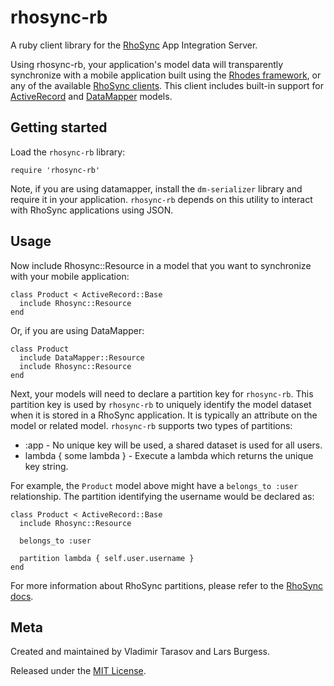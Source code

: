 rhosync-rb
===

A ruby client library for the [RhoSync](http://rhomobile.com/products/rhosync) App Integration Server.  

Using rhosync-rb, your application's model data will transparently synchronize with a mobile application built using the [Rhodes framework](http://rhomobile.com/products/rhodes), or any of the available [RhoSync clients](http://rhomobile.com/products/rhosync/).  This client includes built-in support for [ActiveRecord](http://ar.rubyonrails.org/) and [DataMapper](http://datamapper.org/) models. 

## Getting started

Load the `rhosync-rb` library:

	require 'rhosync-rb'

Note, if you are using datamapper, install the `dm-serializer` library and require it in your application.  `rhosync-rb` depends on this utility to interact with RhoSync applications using JSON.
	
## Usage
Now include Rhosync::Resource in a model that you want to synchronize with your mobile application:

	class Product < ActiveRecord::Base
	  include Rhosync::Resource
	end
	
Or, if you are using DataMapper:

	class Product
	  include DataMapper::Resource
	  include Rhosync::Resource
	end
	
Next, your models will need to declare a partition key for `rhosync-rb`.  This partition key is used by `rhosync-rb` to uniquely identify the model dataset when it is stored in a RhoSync application.  It is typically an attribute on the model or related model.  `rhosync-rb` supports two types of partitions: 

* :app - No unique key will be used, a shared dataset is used for all users.
* lambda { some lambda } - Execute a lambda which returns the unique key string.

For example, the `Product` model above might have a `belongs_to :user` relationship.  The partition identifying the username would be declared as:

	class Product < ActiveRecord::Base
	  include Rhosync::Resource
	  
	  belongs_to :user
	
	  partition lambda { self.user.username }
	end
	
For more information about RhoSync partitions, please refer to the [RhoSync docs](http://docs.rhomobile.com/rhosync/source-adapters#data-partitioning).

## Meta
Created and maintained by Vladimir Tarasov and Lars Burgess.

Released under the [MIT License](http://www.opensource.org/licenses/mit-license.php).
